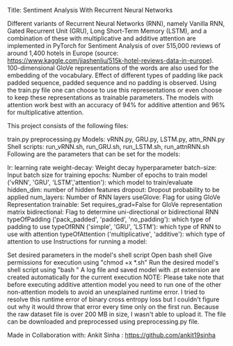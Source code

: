 Title: Sentiment Analysis With Recurrent Neural Networks

Different variants of Recurrent Neural Networks (RNN), namely Vanilla RNN, Gated Recurrent Unit (GRU), Long Short-Term Memory (LSTM), and a combination of these with multiplicative and additive attention are implemented in PyTorch for Sentiment Analysis of over 515,000 reviews of around 1,400 hotels in Europe (source: https://www.kaggle.com/jiashenliu/515k-hotel-reviews-data-in-europe). 100-dimensional GloVe representations of the words are also used for the embedding of the vocabulary. Effect of different types of padding like pack padded sequence, padded sequence and no padding is observed. Using the train.py file one can choose to use this representations or even choose to keep these representations as trainable parameters. The models with attention work best with an accuracy of 94% for additive attention and 96% for multiplicative attention.

This project consists of the following files:

train.py
preprocessing.py
Models: vRNN.py, GRU.py, LSTM.py, attn_RNN.py
Shell scripts: run_vRNN.sh, run_GRU.sh, run_LSTM.sh, run_attnRNN.sh
Following are the parameters that can be set for the models:

lr: learning rate
weight-decay: Weight decay hyperparameter
batch-size: Input batch size for training
epochs: Number of epochs to train
model ('vRNN', 'GRU', 'LSTM','attention'): which model to train/evaluate
hidden_dim: number of hidden features
dropout: Dropout probability to be applied
num_layers: Number of RNN layers
useGlove: Flag for using GloVe Representation
trainable: Set requires_grad=False for GloVe representation matrix
bidirectional: Flag to determine uni-directional or bidirectional RNN
typeOfPadding ('pack_padded', 'padded', 'no_padding'): which type of padding to use
typeOfRNN ('simple', 'GRU', 'LSTM'): which type of RNN to use with attention
typeOfAttention ('multiplicative', 'additive'): which type of attention to use
Instructions for running a model:

Set desired parameters in the model's shell script
Open bash shell
Give permissions for execution using "chmod +x *.sh"
Run the desired model's shell script using "bash "
A log file and saved model with .pt extension are created automatically for the current execution
NOTE: Please take note that before executing additive attention model you need to run one of the other non-attention models to avoid an unexplained runtime error. I tried to resolve this runtime error of binary cross entropy loss but I couldn't figure out why it would throw that error every time only on the first run. Because the raw dataset file is over 200 MB in size, I wasn't able to upload it. The file can be downloaded and preprocessed using preprocessing.py file.







Made in Collaboration with:
Ankit Sinha : https://github.com/ankit19sinha



